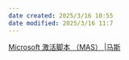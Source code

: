 ```yaml
---
date created: 2025/3/16 10:55
date modified: 2025/3/16 11:7
---
```

[Microsoft 激活脚本 （MAS） |马斯](https://massgrave.dev/)